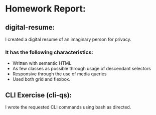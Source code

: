 # Homework Report:
## digital-resume:
I created a digital resume of an imaginary person for privacy.
### It has the following characteristics:
- Written with semantic HTML
- As few classes as possible through usage of descendant selectors
- Responsive through the use of media queries
- Used both grid and flexbox.

## CLI Exercise (cli-qs):
I wrote the requested CLI commands using bash as directed.
